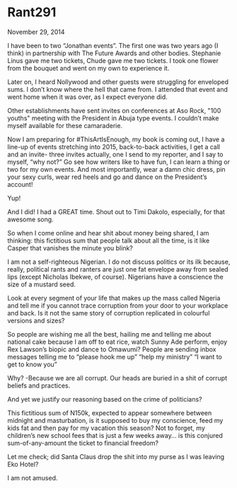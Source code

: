 # Rant291


November 29, 2014

I have been to two “Jonathan events”. The first one was two years ago (I think) in partnership with The Future Awards and other bodies. Stephanie Linus gave me two tickets, Chude gave me two tickets. I took one flower from the bouquet and went on my own to experience it. 

Later on, I heard Nollywood and other guests were struggling for enveloped sums. I don’t know where the hell that came from. I attended that event and went home when it was over, as I expect everyone did.

Other establishments have sent invites on conferences at Aso Rock, "100 youths" meeting with the President in Abuja type events. I couldn’t make myself available for these camaraderie.

Now I am preparing for #ThisArtIsEnough, my book is coming out, I have a line-up of events stretching into 2015, back-to-back activities, I get a call and an invite- three invites actually, one I send to my reporter, and I say to myself, “why not?” Go see how writers like to have fun, I can learn a thing or two for my own events. And most importantly, wear a damn chic dress, pin your sexy curls, wear red heels and go and dance on the President’s account!

Yup!

And I did! I had a GREAT time. Shout out to Timi Dakolo, especially, for that awesome song.

So when I come online and hear shit about money being shared, I am thinking: this fictitious sum that people talk about all the time, is it like Casper that vanishes the minute you blink?

I am not a self-righteous Nigerian. I do not discuss politics or its ilk because, really, political rants and ranters are just one fat envelope away from sealed lips (except Nicholas Ibekwe, of course). Nigerians have a conscience the size of a mustard seed.

Look at every segment of your life that makes up the mass called Nigeria and tell me if you cannot trace corruption from your door to your workplace and back. Is it not the same story of corruption replicated in colourful versions and sizes?

So people are wishing me all the best, hailing me and telling me about national cake because I am off to eat rice, watch Sunny Ade perform, enjoy Rex Lawson’s biopic and dance to Omawumi? People are sending inbox messages telling me to “please hook me up” “help my ministry” “I want to get to know you”

Why? -Because we are all corrupt. Our heads are buried in a shit of corrupt beliefs and practices.

And yet we justify our reasoning based on the crime of politicians?

This fictitious sum of N150k, expected to appear somewhere between midnight and masturbation, is it supposed to buy my conscience, feed my kids fat and then pay for my vacation this season? Not to forget, my children’s new school fees that is just a few weeks away… is this conjured sum-of-any-amount the ticket to financial freedom?

Let me check; did Santa Claus drop the shit into my purse as I was leaving Eko Hotel?
 
I am not amused.